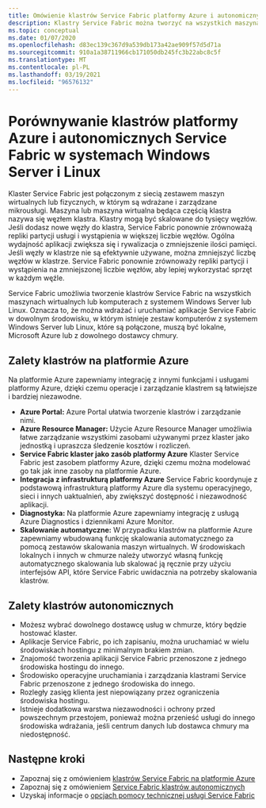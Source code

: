 ```yaml
---
title: Omówienie klastrów Service Fabric platformy Azure i autonomicznych
description: Klastry Service Fabric można tworzyć na wszystkich maszynach wirtualnych lub komputerach z systemem Windows Server lub Linux. Oznacza to, że można wdrażać i uruchamiać aplikacje Service Fabric w dowolnym środowisku, w którym znajduje się zestaw komputerów z systemem Windows Server lub Linux, które są połączone lokalnie, Microsoft Azure lub z dowolnym dostawcą usług w chmurze.
ms.topic: conceptual
ms.date: 01/07/2020
ms.openlocfilehash: d83ec139c367d9a539db173a42ae909f57d5d71a
ms.sourcegitcommit: 910a1a38711966cb171050db245fc3b22abc8c5f
ms.translationtype: MT
ms.contentlocale: pl-PL
ms.lasthandoff: 03/19/2021
ms.locfileid: "96576132"
---
```

# <a name="comparing-azure-and-standalone-service-fabric-clusters-on-windows-server-and-linux"></a>Porównywanie klastrów platformy Azure i autonomicznych Service Fabric w systemach Windows Server i Linux

Klaster Service Fabric jest połączonym z siecią zestawem maszyn wirtualnych lub fizycznych, w którym są wdrażane i zarządzane mikrousługi. Maszyna lub maszyna wirtualna będąca częścią klastra nazywa się węzłem klastra. Klastry mogą być skalowane do tysięcy węzłów. Jeśli dodasz nowe węzły do klastra, Service Fabric ponownie zrównoważą repliki partycji usługi i wystąpienia w większej liczbie węzłów. Ogólna wydajność aplikacji zwiększa się i rywalizacja o zmniejszenie ilości pamięci. Jeśli węzły w klastrze nie są efektywnie używane, można zmniejszyć liczbę węzłów w klastrze. Service Fabric ponownie zrównoważy repliki partycji i wystąpienia na zmniejszonej liczbie węzłów, aby lepiej wykorzystać sprzęt w każdym węźle.

Service Fabric umożliwia tworzenie klastrów Service Fabric na wszystkich maszynach wirtualnych lub komputerach z systemem Windows Server lub Linux. Oznacza to, że można wdrażać i uruchamiać aplikacje Service Fabric w dowolnym środowisku, w którym istnieje zestaw komputerów z systemem Windows Server lub Linux, które są połączone, muszą być lokalne, Microsoft Azure lub z dowolnego dostawcy chmury.

## <a name="benefits-of-clusters-on-azure"></a>Zalety klastrów na platformie Azure

Na platformie Azure zapewniamy integrację z innymi funkcjami i usługami platformy Azure, dzięki czemu operacje i zarządzanie klastrem są łatwiejsze i bardziej niezawodne.

* **Azure Portal:** Azure Portal ułatwia tworzenie klastrów i zarządzanie nimi.
* **Azure Resource Manager:** Użycie Azure Resource Manager umożliwia łatwe zarządzanie wszystkimi zasobami używanymi przez klaster jako jednostką i upraszcza śledzenie kosztów i rozliczeń.
* **Service Fabric klaster jako zasób platformy Azure** Klaster Service Fabric jest zasobem platformy Azure, dzięki czemu można modelować go tak jak inne zasoby na platformie Azure.
* **Integracja z infrastrukturą platformy Azure** Service Fabric koordynuje z podstawową infrastrukturą platformy Azure dla systemu operacyjnego, sieci i innych uaktualnień, aby zwiększyć dostępność i niezawodność aplikacji.  
* **Diagnostyka:** Na platformie Azure zapewniamy integrację z usługą Azure Diagnostics i dziennikami Azure Monitor.
* **Skalowanie automatyczne:** W przypadku klastrów na platformie Azure zapewniamy wbudowaną funkcję skalowania automatycznego za pomocą zestawów skalowania maszyn wirtualnych. W środowiskach lokalnych i innych w chmurze należy utworzyć własną funkcję automatycznego skalowania lub skalować ją ręcznie przy użyciu interfejsów API, które Service Fabric uwidacznia na potrzeby skalowania klastrów.

## <a name="benefits-of-standalone-clusters"></a>Zalety klastrów autonomicznych

* Możesz wybrać dowolnego dostawcę usług w chmurze, który będzie hostować klaster.
* Aplikacje Service Fabric, po ich zapisaniu, można uruchamiać w wielu środowiskach hostingu z minimalnym brakiem zmian.
* Znajomość tworzenia aplikacji Service Fabric przenoszone z jednego środowiska hostingu do innego.
* Środowisko operacyjne uruchamiania i zarządzania klastrami Service Fabric przenoszone z jednego środowiska do innego.
* Rozległy zasięg klienta jest niepowiązany przez ograniczenia środowiska hostingu.
* Istnieje dodatkowa warstwa niezawodności i ochrony przed powszechnym przestojem, ponieważ można przenieść usługi do innego środowiska wdrażania, jeśli centrum danych lub dostawca chmury ma niedostępność.

## <a name="next-steps"></a>Następne kroki

* Zapoznaj się z omówieniem [klastrów Service Fabric na platformie Azure](service-fabric-azure-clusters-overview.md)
* Zapoznaj się z omówieniem [Service Fabric klastrów autonomicznych](service-fabric-standalone-clusters-overview.md)
* Uzyskaj informacje o [opcjach pomocy technicznej usługi Service Fabric](service-fabric-support.md)